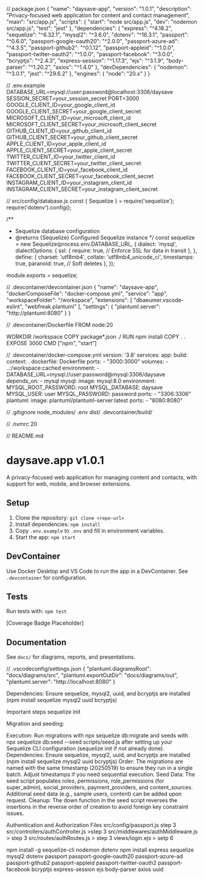 // package.json
{
  "name": "daysave-app",
  "version": "1.0.1",
  "description": "Privacy-focused web application for content and contact management",
  "main": "src/app.js",
  "scripts": {
    "start": "node src/app.js",
    "dev": "nodemon src/app.js",
    "test": "jest"
  },
  "dependencies": {
    "express": "^4.18.2",
    "sequelize": "^6.32.1",
    "mysql2": "^3.6.0",
    "dotenv": "^16.3.1",
    "passport": "^0.6.0",
    "passport-google-oauth20": "^2.0.0",
    "passport-azure-ad": "^4.3.5",
    "passport-github2": "^0.1.12",
    "passport-appleid": "^1.0.0",
    "passport-twitter-oauth2": "^1.0.0",
    "passport-facebook": "^3.0.0",
    "bcryptjs": "^2.4.3",
    "express-session": "^1.17.3",
    "ejs": "^3.1.9",
    "body-parser": "^1.20.2",
    "axios": "^1.4.0"
  },
  "devDependencies": {
    "nodemon": "^3.0.1",
    "jest": "^29.6.2"
  },
  "engines": {
    "node": "20.x"
  }
}

// .env.example
DATABASE_URL=mysql://user:password@localhost:3306/daysave
SESSION_SECRET=your_session_secret
PORT=3000
GOOGLE_CLIENT_ID=your_google_client_id
GOOGLE_CLIENT_SECRET=your_google_client_secret
MICROSOFT_CLIENT_ID=your_microsoft_client_id
MICROSOFT_CLIENT_SECRET=your_microsoft_client_secret
GITHUB_CLIENT_ID=your_github_client_id
GITHUB_CLIENT_SECRET=your_github_client_secret
APPLE_CLIENT_ID=your_apple_client_id
APPLE_CLIENT_SECRET=your_apple_client_secret
TWITTER_CLIENT_ID=your_twitter_client_id
TWITTER_CLIENT_SECRET=your_twitter_client_secret
FACEBOOK_CLIENT_ID=your_facebook_client_id
FACEBOOK_CLIENT_SECRET=your_facebook_client_secret
INSTAGRAM_CLIENT_ID=your_instagram_client_id
INSTAGRAM_CLIENT_SECRET=your_instagram_client_secret

// src/config/database.js
const { Sequelize } = require('sequelize');
require('dotenv').config();

/**
 * Sequelize database configuration
 * @returns {Sequelize} Configured Sequelize instance
 */
const sequelize = new Sequelize(process.env.DATABASE_URL, {
  dialect: 'mysql',
  dialectOptions: {
    ssl: {
      require: true, // Enforce SSL for data in transit
    },
  },
  define: {
    charset: 'utf8mb4',
    collate: 'utf8mb4_unicode_ci',
    timestamps: true,
    paranoid: true, // Soft deletes
  },
});

module.exports = sequelize;

// .devcontainer/devcontainer.json
{
  "name": "daysave-app",
  "dockerComposeFile": "docker-compose.yml",
  "service": "app",
  "workspaceFolder": "/workspace",
  "extensions": [
    "dbaeumer.vscode-eslint",
    "webfreak.plantuml"
  ],
  "settings": {
    "plantuml.server": "http://plantuml:8080"
  }
}

// .devcontainer/Dockerfile
FROM node:20

WORKDIR /workspace
COPY package*.json ./
RUN npm install
COPY . .
EXPOSE 3000
CMD ["npm", "start"]

// .devcontainer/docker-compose.yml
version: '3.8'
services:
  app:
    build:
      context: .
      dockerfile: Dockerfile
    ports:
      - "3000:3000"
    volumes:
      - ..:/workspace:cached
    environment:
      - DATABASE_URL=mysql://user:password@mysql:3306/daysave
    depends_on:
      - mysql
  mysql:
    image: mysql:8.0
    environment:
      MYSQL_ROOT_PASSWORD: root
      MYSQL_DATABASE: daysave
      MYSQL_USER: user
      MYSQL_PASSWORD: password
    ports:
      - "3306:3306"
  plantuml:
    image: plantuml/plantuml-server:latest
    ports:
      - "8080:8080"

// .gitignore
node_modules/
.env
dist/
.devcontainer/build/

// .nvmrc
20

// README.md
# daysave.app v1.0.1

A privacy-focused web application for managing content and contacts, with support for web, mobile, and browser extensions.

## Setup

1. Clone the repository: `git clone <repo-url>`
2. Install dependencies: `npm install`
3. Copy `.env.example` to `.env` and fill in environment variables.
4. Start the app: `npm start`

## DevContainer

Use Docker Desktop and VS Code to run the app in a DevContainer. See `.devcontainer` for configuration.

## Tests

Run tests with: `npm test`

[Coverage Badge Placeholder]

## Documentation

See `docs/` for diagrams, reports, and presentations.

// .vscodeconfig/settings.json
{
  "plantuml.diagramsRoot": "docs/diagrams/src",
  "plantuml.exportOutDir": "docs/diagrams/out",
  "plantuml.server": "http://localhost:8080"
}

Dependencies: Ensure sequelize, mysql2, uuid, and bcryptjs are installed (npm install sequelize mysql2 uuid bcryptjs)

Important steps
sequelize init

Migration and seeding:

Execution: Run migrations with npx sequelize db:migrate and seeds with npx sequelize db:seed --seed scripts/seed.js after setting up your Sequelize CLI configuration (sequelize init if not already done).
Dependencies: Ensure sequelize, mysql2, uuid, and bcryptjs are installed (npm install sequelize mysql2 uuid bcryptjs)
Order: The migrations are named with the same timestamp (20250519) to ensure they run in a single batch. Adjust timestamps if you need sequential execution.
Seed Data: The seed script populates roles, permissions, role_permissions (for super_admin), social_providers, payment_providers, and content_sources. Additional seed data (e.g., sample users, content) can be added upon request.
Cleanup: The down function in the seed script reverses the insertions in the reverse order of creation to avoid foreign key constraint issues.

Authentication and Authorization Files
src/config/passport.js step 3
src/controllers/authController.js >step 3
src/middlewares/authMiddleware.js > step 3
src/routes/authRoutes.js > step 3
views/login.ejs > setp 6



npm install -g sequelize-cli nodemon dotenv
npm install express sequelize mysql2 dotenv passport passport-google-oauth20 passport-azure-ad passport-github2 passport-appleid passport-twitter-oauth2 passport-facebook bcryptjs express-session ejs body-parser axios uuid

